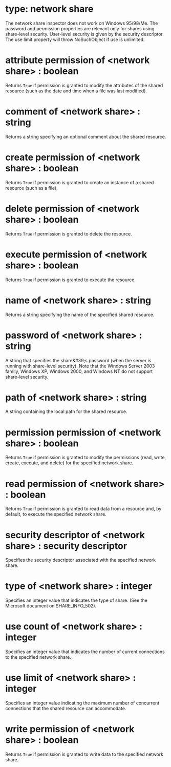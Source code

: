 # type: network share

The network share inspector does not work on Windows 95/98/Me. The password and permission properties are relevant only for shares using share-level security. User-level security is given by the security descriptor. The use limit property will throw NoSuchObject if use is unlimited.

# attribute permission of &lt;network share&gt; : boolean

Returns `True` if permission is granted to modify the attributes of the shared resource (such as the date and time when a file was last modified).

# comment of &lt;network share&gt; : string

Returns a string specifying an optional comment about the shared resource.

# create permission of &lt;network share&gt; : boolean

Returns `True` if permission is granted to create an instance of a shared resource (such as a file).

# delete permission of &lt;network share&gt; : boolean

Returns `True` if permission is granted to delete the resource.

# execute permission of &lt;network share&gt; : boolean

Returns `True` if permission is granted to execute the resource.

# name of &lt;network share&gt; : string

Returns a string specifying the name of the specified shared resource.

# password of &lt;network share&gt; : string

A string that specifies the share&amp;#39;s password (when the server is running with share-level security). Note that the Windows Server 2003 family, Windows XP, Windows 2000, and Windows NT do not support share-level security.

# path of &lt;network share&gt; : string

A string containing the local path for the shared resource.

# permission permission of &lt;network share&gt; : boolean

Returns `True` if permission is granted to modify the permissions (read, write, create, execute, and delete) for the specified network share.

# read permission of &lt;network share&gt; : boolean

Returns `True` if permission is granted to read data from a resource and, by default, to execute the specified network share.

# security descriptor of &lt;network share&gt; : security descriptor

Specifies the security descriptor associated with the specified network share.

# type of &lt;network share&gt; : integer

Specifies an integer value that indicates the type of share. (See the Microsoft document on SHARE_INFO_502).

# use count of &lt;network share&gt; : integer

Specifies an integer value that indicates the number of current connections to the specified network share.

# use limit of &lt;network share&gt; : integer

Specifies an integer value indicating the maximum number of concurrent connections that the shared resource can accommodate.

# write permission of &lt;network share&gt; : boolean

Returns `True` if permission is granted to write data to the specified network share.
